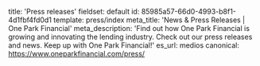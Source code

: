 title: 'Press releases'
fieldset: default
id: 85985a57-66d0-4993-b8f1-4d1fbf4fd0d1
template: press/index
meta_title: 'News & Press Releases | One Park Financial'
meta_description: 'Find out how One Park Financial is growing and innovating the lending industry. Check out our press releases and news. Keep up with One Park Financial!'
es_url: medios
canonical: https://www.oneparkfinancial.com/press/